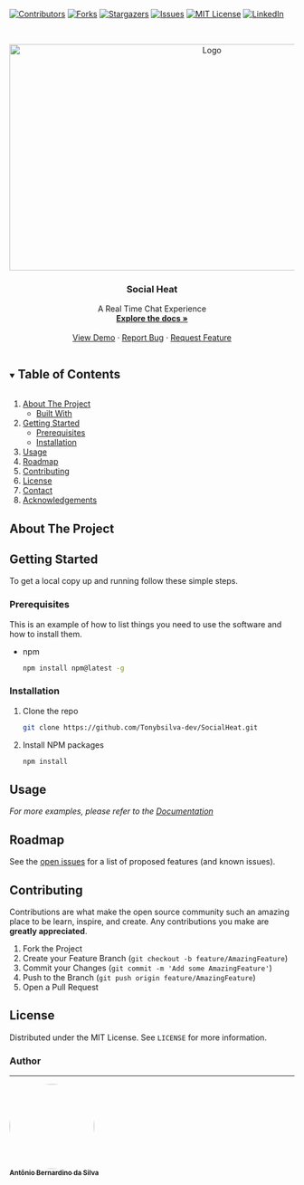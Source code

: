 <!--
*** Thanks for checking out the Best-README-Template. If you have a suggestion
*** that would make this better, please fork the repo and create a pull request
*** or simply open an issue with the tag "enhancement".
*** Thanks again! Now go create something AMAZING! :D
***
***
***
*** To avoid retyping too much info. Do a search and replace for the following:
*** github_username, repo_name, twitter_handle, email, project_title, project_description
-->



<!-- PROJECT SHIELDS -->
<!--
*** I'm using markdown "reference style" links for readability.
*** Reference links are enclosed in brackets [ ] instead of parentheses ( ).
*** See the bottom of this document for the declaration of the reference variables
*** for contributors-url, forks-url, etc. This is an optional, concise syntax you may use.
*** https://www.markdownguide.org/basic-syntax/#reference-style-links
-->
[![Contributors][contributors-shield]][contributors-url]
[![Forks][forks-shield]][forks-url]
[![Stargazers][stars-shield]][stars-url]
[![Issues][issues-shield]][issues-url]
[![MIT License][license-shield]][license-url]
[![LinkedIn][linkedin-shield]][linkedin-url]



<!-- PROJECT LOGO -->
<br />
<p align="center">
  <a href="https://github.com/Tonybsilva-dev/SocialHeat">
    <img src="https://i.imgur.com/WqUCGmW.png" width="700px" height="400px" alt="Logo">
  </a>

  <h3 align="center">Social Heat</h3>

  <p align="center">
    A Real Time Chat Experience
    <br />
    <a href="https://github.com/Tonybsilva-dev/SocialHeat"><strong>Explore the docs »</strong></a>
    <br />
    <br />
    <a href="https://github.com/Tonybsilva-dev/SocialHeat">View Demo</a>
    ·
    <a href="https://github.com/Tonybsilva-dev/SocialHeat/issues">Report Bug</a>
    ·
    <a href="https://github.com/Tonybsilva-dev/SocialHeat/issues">Request Feature</a>
  </p>
</p>



<!-- TABLE OF CONTENTS -->
<details open="open">
  <summary><h2 style="display: inline-block">Table of Contents</h2></summary>
  <ol>
    <li>
      <a href="#about-the-project">About The Project</a>
      <ul>
        <li><a href="#built-with">Built With</a></li>
      </ul>
    </li>
    <li>
      <a href="#getting-started">Getting Started</a>
      <ul>
        <li><a href="#prerequisites">Prerequisites</a></li>
        <li><a href="#installation">Installation</a></li>
      </ul>
    </li>
    <li><a href="#usage">Usage</a></li>
    <li><a href="#roadmap">Roadmap</a></li>
    <li><a href="#contributing">Contributing</a></li>
    <li><a href="#license">License</a></li>
    <li><a href="#contact">Contact</a></li>
    <li><a href="#acknowledgements">Acknowledgements</a></li>
  </ol>
</details>



<!-- ABOUT THE PROJECT -->
## About The Project
<!--

[![Product Name Screen Shot][product-screenshot]](https://example.com)

Here's a blank template to get started:
**To avoid retyping too much info. Do a search and replace with your text editor for the following:**
`github_username`, `repo_name`, `twitter_handle`, `email`, `project_title`, `project_description`


### Built With

* []()
* []()
* []()

-->

<!-- GETTING STARTED -->
## Getting Started

To get a local copy up and running follow these simple steps.

### Prerequisites

This is an example of how to list things you need to use the software and how to install them.
* npm
  ```sh
  npm install npm@latest -g
  ```

### Installation

1. Clone the repo
   ```sh
   git clone https://github.com/Tonybsilva-dev/SocialHeat.git
   ```
2. Install NPM packages
   ```sh
   npm install
   ```



<!-- USAGE EXAMPLES -->
## Usage
<!--

Use this space to show useful examples of how a project can be used. Additional screenshots, code examples and demos work well in this space. You may also link to more resources.

-->
_For more examples, please refer to the [Documentation](https://example.com)_



<!-- ROADMAP -->
## Roadmap

See the [open issues](https://github.com/Tonybsilva-dev/Leaf-Barber/issues) for a list of proposed features (and known issues).



<!-- CONTRIBUTING -->
## Contributing

Contributions are what make the open source community such an amazing place to be learn, inspire, and create. Any contributions you make are **greatly appreciated**.

1. Fork the Project
2. Create your Feature Branch (`git checkout -b feature/AmazingFeature`)
3. Commit your Changes (`git commit -m 'Add some AmazingFeature'`)
4. Push to the Branch (`git push origin feature/AmazingFeature`)
5. Open a Pull Request



<!-- LICENSE -->
## License

Distributed under the MIT License. See `LICENSE` for more information.



<!-- CONTACT -->
### Author
---

<a href="https://tonybsilvadev.medium.com/">
 <img style="border-radius: 50%;" src="https://avatars.githubusercontent.com/u/54373473?v=4" width="150px;" alt=""/>
 <br />
 <sub><b>Antônio Bernardino da Silva</b></sub></a> <a href="https://tonybsilvadev.medium.com/" title="Medium".</a>





<!-- MARKDOWN LINKS & IMAGES -->
<!-- https://www.markdownguide.org/basic-syntax/#reference-style-links -->
[contributors-shield]: https://img.shields.io/github/contributors/Tonybsilva-dev/SocialHeat.svg?style=for-the-badge
[contributors-url]: https://github.com/Tonybsilva-dev/SocialHeat/graphs/contributors
[forks-shield]: https://img.shields.io/github/forks/Tonybsilva-dev/SocialHeat.svg?style=for-the-badge
[forks-url]: https://github.com/Tonybsilva-dev/SocialHeat/network/members
[stars-shield]: https://img.shields.io/github/stars/Tonybsilva-dev/SocialHeat.svg?style=for-the-badge
[stars-url]: https://github.com/Tonybsilva-dev/SocialHeat/stargazers
[issues-shield]: https://img.shields.io/github/issues/Tonybsilva-dev/SocialHeat.svg?style=for-the-badge
[issues-url]: https://github.com/Tonybsilva-dev/SocialHeat/issues
[license-shield]: https://img.shields.io/github/license/Tonybsilva-dev/SocialHeat.svg?style=for-the-badge
[license-url]: https://github.com/Tonybsilva-dev/SocialHeat/blob/master/LICENSE.md
[linkedin-shield]: https://img.shields.io/badge/-LinkedIn-black.svg?style=for-the-badge&logo=linkedin&colorB=555
[linkedin-url]: https://linkedin.com/in/tony-silva/

